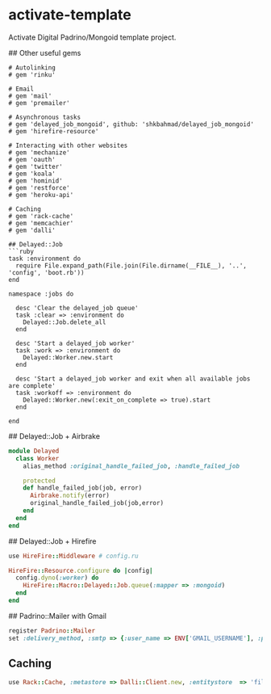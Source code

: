 activate-template
=================

Activate Digital Padrino/Mongoid template project.

## Other useful gems
```
# Autolinking
# gem 'rinku'

# Email
# gem 'mail'
# gem 'premailer'

# Asynchronous tasks
# gem 'delayed_job_mongoid', github: 'shkbahmad/delayed_job_mongoid'
# gem 'hirefire-resource'

# Interacting with other websites
# gem 'mechanize'
# gem 'oauth'
# gem 'twitter'
# gem 'koala'
# gem 'hominid'
# gem 'restforce'
# gem 'heroku-api'

# Caching
# gem 'rack-cache'
# gem 'memcachier'
# gem 'dalli'

## Delayed::Job
```ruby
task :environment do
  require File.expand_path(File.join(File.dirname(__FILE__), '..', 'config', 'boot.rb'))
end

namespace :jobs do
  
  desc 'Clear the delayed_job queue'
  task :clear => :environment do
    Delayed::Job.delete_all
  end

  desc 'Start a delayed_job worker'
  task :work => :environment do
    Delayed::Worker.new.start
  end
  
  desc 'Start a delayed_job worker and exit when all available jobs are complete'
  task :workoff => :environment do
    Delayed::Worker.new(:exit_on_complete => true).start
  end  
  
end
```

## Delayed::Job + Airbrake
```ruby
module Delayed
  class Worker
    alias_method :original_handle_failed_job, :handle_failed_job

    protected
    def handle_failed_job(job, error)
      Airbrake.notify(error)
      original_handle_failed_job(job,error)
    end
  end
end
```

## Delayed::Job + Hirefire
```ruby
use HireFire::Middleware # config.ru

HireFire::Resource.configure do |config|
  config.dyno(:worker) do
    HireFire::Macro::Delayed::Job.queue(:mapper => :mongoid)
  end
end
```

## Padrino::Mailer with Gmail
```ruby
register Padrino::Mailer
set :delivery_method, :smtp => {:user_name => ENV['GMAIL_USERNAME'], :password => ENV['GMAIL_PASSWORD'], :address => "smtp.gmail.com", :port => 587, :authentication => :plain, :enable_starttls_auto => true}
```

## Caching
```ruby
use Rack::Cache, :metastore => Dalli::Client.new, :entitystore  => 'file:tmp/cache/rack/body', :allow_reload => false
```
